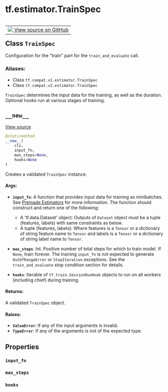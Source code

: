 <div itemscope itemtype="http://developers.google.com/ReferenceObject">
<meta itemprop="name" content="tf.estimator.TrainSpec" />
<meta itemprop="path" content="Stable" />
<meta itemprop="property" content="input_fn"/>
<meta itemprop="property" content="max_steps"/>
<meta itemprop="property" content="hooks"/>
<meta itemprop="property" content="__new__"/>
</div>

# tf.estimator.TrainSpec

<!-- Insert buttons -->

<table class="tfo-notebook-buttons tfo-api" align="left">

<td>
  <a target="_blank" href="https://github.com/tensorflow/estimator/tree/master/tensorflow_estimator/python/estimator/training.py">
    <img src="https://www.tensorflow.org/images/GitHub-Mark-32px.png" />
    View source on GitHub
  </a>
</td></table>



## Class `TrainSpec`

<!-- Start diff -->
Configuration for the "train" part for the `train_and_evaluate` call.



### Aliases:

* Class `tf.compat.v1.estimator.TrainSpec`
* Class `tf.compat.v2.estimator.TrainSpec`


<!-- Placeholder for "Used in" -->

`TrainSpec` determines the input data for the training, as well as the
duration. Optional hooks run at various stages of training.

<h2 id="__new__"><code>__new__</code></h2>

<a target="_blank" href="https://github.com/tensorflow/estimator/tree/master/tensorflow_estimator/python/estimator/training.py">View source</a>

``` python
@staticmethod
__new__(
    cls,
    input_fn,
    max_steps=None,
    hooks=None
)
```

Creates a validated `TrainSpec` instance.


#### Args:


* <b>`input_fn`</b>: A function that provides input data for training as minibatches.
  See [Premade Estimators](
  https://tensorflow.org/guide/premade_estimators#create_input_functions)
  for more information. The function should construct and return one of
  the following:
    * A 'tf.data.Dataset' object: Outputs of `Dataset` object must be a
      tuple (features, labels) with same constraints as below.
    * A tuple (features, labels): Where features is a `Tensor` or a
      dictionary of string feature name to `Tensor` and labels is a
      `Tensor` or a dictionary of string label name to `Tensor`.

* <b>`max_steps`</b>: Int. Positive number of total steps for which to train model.
  If `None`, train forever. The training `input_fn` is not expected to
  generate `OutOfRangeError` or `StopIteration` exceptions. See the
  `train_and_evaluate` stop condition section for details.
* <b>`hooks`</b>: Iterable of `tf.train.SessionRunHook` objects to run
  on all workers (including chief) during training.


#### Returns:

A validated `TrainSpec` object.



#### Raises:


* <b>`ValueError`</b>: If any of the input arguments is invalid.
* <b>`TypeError`</b>: If any of the arguments is not of the expected type.



## Properties

<h3 id="input_fn"><code>input_fn</code></h3>




<h3 id="max_steps"><code>max_steps</code></h3>




<h3 id="hooks"><code>hooks</code></h3>






